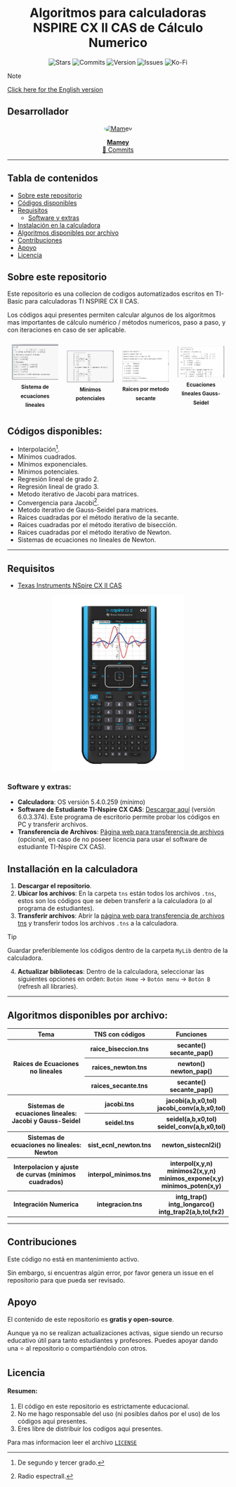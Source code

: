 <p align="center">
    <h1 align="center">Algoritmos para calculadoras NSPIRE CX II CAS de Cálculo Numerico</h1>
</p>

<p align="center">
    <img src="https://img.shields.io/github/stars/ImMamey/numeric-calc-ticxinspireII-code?color=white" alt="Stars"/>
    <img src="https://img.shields.io/github/commit-activity/t/ImMamey/numeric-calc-ticxinspireII-code?color=white" alt="Commits"/>
    <img src="https://img.shields.io/github/v/release/ImMamey/numeric-calc-ticxinspireII-code?color=white" alt="Version"/>
    <img src="https://img.shields.io/github/issues/ImMamey/numeric-calc-ticxinspireII-code?color=white" alt="Issues"/>
    <img src="https://img.shields.io/badge/Ko--fi-F16061?style=flat-square&logo=ko-fi&logoColor=white" alt="Ko-Fi"/>
</p>

>[!NOTE]
> [Click here for the English version](/resources/READMEN.md)

## Desarrollador
<p align="center">
  <a href="https://github.com/ImMamey" rel="nofollow">
    <img src="https://avatars.githubusercontent.com/u/32584037?v=4" width="150px;" alt="Mamey" style="border-radius:50%;">
  </a>
</p>
<p align="center">
  <a href="https://github.com/ImMamey" rel="nofollow"><b>Mamey</b></a><br>
  <a href="https://github.com/ImMamey/numeric-calc-ticxinspireII-code/commits?author=ImMamey" title="Commits">📖 Commits</a>
</p>

---
## Tabla de contenidos
- [Sobre este repositorio](#sobre-este-repositorio)
- [Códigos disponibles](#códigos-disponibles)
- [Requisitos](#requisitos)
  - [Software y extras](#software-y-extras)
- [Instalación en la calculadora](#installación-en-la-calculadora)
- [Algoritmos disponibles por archivo](#contenido-de-cada-archivo-tns-respecto-al-tema)
- [Contribuciones](#contribuciones)
- [Apoyo](#aopoyo)
- [Licencia](#licencia)

## Sobre este repositorio


Este repositorio es una collecion de codigos automatizados escritos en TI-Basic para calculadoras TI NSPIRE CX II CAS.

Los códigos aqui presentes permiten calcular algunos de los algoritmos mas importantes de cálculo numérico / métodos numericos, paso a paso, y con iteraciones en caso de ser aplicable.

<div style="display: flex; justify-content: center; align-items: center; flex-wrap: nowrap;">
  <div style="text-align: center; margin: 10px;">
    <a href="resources/images/example.png">
      <img src="resources/images/example.png" width="270" alt="Sistema de ecuaciones lineales"/>
    </a>
    <br><sub><b>Sistema de ecuaciones lineales</b></sub>
  </div>
  <div style="text-align: center; margin: 10px;">
    <a href="resources/images/example2.png">
      <img src="resources/images/example2.png" width="270" alt="Minimos potenciales"/>
    </a>
    <br><sub><b>Minimos potenciales</b></sub>
  </div>
  <div style="text-align: center; margin: 10px;">
    <a href="resources/images/example3.png">
      <img src="resources/images/example3.png" width="270" alt="Raices por metodo secante"/>
    </a>
    <br><sub><b>Raices por metodo secante</b></sub>
  </div>
  <div style="text-align: center; margin: 10px;">
    <a href="resources/images/example4.png">
      <img src="resources/images/example4.png" width="270" alt="Ecuaciones lineales Gauss-Seidel"/>
    </a>
    <br><sub><b>Ecuaciones lineales Gauss-Seidel</b></sub>
  </div>
</div>


## Códigos disponibles:
* Interpolación[^1].
* Mínimos cuadrados.
* Mínimos exponenciales.
* Mínimos potenciales.
* Regresión lineal de grado 2.
* Regresión lineal de grado 3.
* Metodo iterativo de Jacobi para matrices.
* Convergencia para Jacobi[^2].
* Metodo iterativo de Gauss-Seidel para matrices.
* Raices cuadradas por el método iterativo de la secante.
* Raices cuadradas por el método iterativo de bisección.
* Raices cuadradas por el método iterativo de Newton.
* Sistemas de ecuaciones no lineales de Newton.

[^1]: De segundo y tercer grado.
[^2]: Radio espectrall.

---

## Requisitos
* [Texas Instruments NSpire CX II CAS](https://education.ti.com/en/products/calculators/graphing-calculators/ti-nspire-cx-ii-cx-ii-cas)
<p align="center">
    <img src="resources\images\calc.png" title="calculator" width="300">
</p>

### Software y extras:
* **Calculadora**: OS versión 5.4.0.259 (mínimo)
* **Software de Estudiante TI-Nspire CX CAS**: [Descargar aquí](https://education.ti.com/en/software/details/en/36BE84F974E940C78502AA47492887AB/ti-nspirecxcas_pc_full) (versión 6.0.3.374). Este programa de escritorio permite probar los códigos en PC y transferir archivos.
* **Transferencia de Archivos**: [Página web para transferencia de archivos](https://nspireconnect.ti.com/nsc/file-transfer) (opcional, en caso de no poseer licencia para usar el software de estudiante TI-Nspire CX CAS).

## Installación en la calculadora

1. **Descargar el repositorio**.
2. **Ubicar los archivos**: En la carpeta `tns` están todos los archivos `.tns`, estos son los códigos que se deben transferir a la calculadora (o al programa de estudiantes).
3. **Transferir archivos**: Abrir la [página web para transferencia de archivos tns](https://nspireconnect.ti.com/nsc/file-transfer) y transferir todos los archivos `.tns` a la calculadora.
   
> [!TIP]
> Guardar preferiblemente los códigos dentro de la carpeta `MyLib` dentro de la calculadora.

4. **Actualizar bibliotecas**: Dentro de la calculadora, seleccionar las siguientes opciones en orden: `Botón Home` → `Botón menu` → `Botón B` (refresh all libraries).

---

## Algoritmos disponibles por archivo:



<table style="width:100%">
    <tr>
       <th> Tema </th>
       <th> TNS con códigos </th> 
       <th> Funciones</th>
    </tr>
    <tr>
        <th rowspan="3">Raices de Ecuaciones no lineales</th>
        <th> raice_biseccion.tns </th>
        <th> secante()<br> secante_pap()</th>
    </tr>
    <tr>
        <th>raices_newton.tns</th>
        <th>newton() <br> newton_pap() </th>
    </tr>
    <tr>
        <th>raices_secante.tns</th>
        <th>secante() <br> secante_pap()</th>
    </tr>
    <tr>
        <th rowspan="2"> Sistemas de ecuaciones lineales: Jacobi y Gauss-Seidel</th>
        <th> jacobi.tns  </th>
        <th> jacobi(a,b,x0,tol) <br> jacobi_conv(a,b,x0,tol)</th>
    </tr>
    <tr>
        <th> seidel.tns </th>
        <th> seidel(a,b,x0,tol) <br> seidel_conv(a,b,x0,tol)</th>
    </tr>
    <tr>
        <th> Sistemas de ecuaciones no lineales: Newton</th>
        <th>sist_ecnl_newton.tns</th>
        <th>newton_sistecnl2i()</th>
    </tr>
    <tr>
        <th>Interpolacion y ajuste de curvas (minimos cuadrados)</th>
        <th>interpol_minimos.tns</th>
        <th>
        interpol(x,y,n) <br> minimos2(x,y,n) <br> minimos_expone(x,y) <br> minimos_poten(x,y) 
        </th>
    </tr>
    <tr>
        <th>Integración Numerica</th>
        <th> integracion.tns</th>
        <th> intg_trap() <br> intg_longarco() <br> intg_trap2(a,b,tol,fx2)</th>
    </tr>
</table>

---
## Contribuciones

Este código no está en mantenimiento activo.

Sin embargo, si encuentras algún error, por favor genera un issue en el repositorio para que pueda ser revisado.

## Apoyo

El contenido de este repositorio es **gratis y open-source**. 

Aunque ya no se realizan actualizaciones activas, sigue siendo un recurso educativo útil para tanto estudiantes y profesores. Puedes apoyar dando una ⭐ al repositorio o compartiéndolo con otros.

## Licencia
#### Resumen:
 1. El código en este repositorio es estrictamente educacional.
 2. No me hago responsable del uso (ni posibles daños por el uso) de los códigos aqui presentes.
 3. Eres libre de distribuir los codigos aqui presentes.

 Para mas informacion leer el archivo [`LICENSE`](resources/legal/LICENSE)